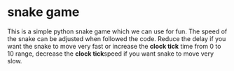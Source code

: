 # snake game

This is a simple python snake game which we can use for fun. The speed of the snake can be adjusted when followed the code. Reduce the delay if you want the snake to move very fast or increase the **clock tick** time from 0 to 10 range, decrease the **clock tick**speed if you want snake to move very slow.


